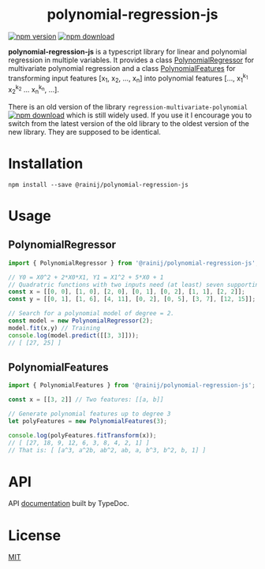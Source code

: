 <h1 align="center">
  polynomial-regression-js
</h1>

[![npm version][npm-image]][npm-url]
[![npm download][download-image]][npm-url]

**polynomial-regression-js** is a typescript library for linear and polynomial regression in
multiple variables. It provides a class [PolynomialRegressor][doc-polynomial-regressor-url] for
multivariate polynomial regression and a class [PolynomialFeatures][doc-polynomial-features-url] for
transforming input features [x<sub>1</sub>, x<sub>2</sub>, ..., x<sub>n</sub>] into polynomial
features [..., x<sub>1</sub><sup>k<sub>1</sub></sup> x<sub>2</sub><sup>k<sub>2</sub></sup>
... x<sub>n</sub><sup>k<sub>n</sub></sup>, ...].

There is an old version of the library `regression-multivariate-polynomial ` [![npm
download][download-image-old]][npm-url-old] which is still widely used. If you use it I encourage
you to switch from the latest version of the old library to the oldest version of the new
library. They are supposed to be identical.

# Installation

`npm install --save @rainij/polynomial-regression-js`

# Usage

## PolynomialRegressor

```ts
import { PolynomialRegressor } from '@rainij/polynomial-regression-js';

// Y0 = X0^2 + 2*X0*X1, Y1 = X1^2 + 5*X0 + 1
// Quadratric functions with two inputs need (at least) seven supporting points:
const x = [[0, 0], [1, 0], [2, 0], [0, 1], [0, 2], [1, 1], [2, 2]];
const y = [[0, 1], [1, 6], [4, 11], [0, 2], [0, 5], [3, 7], [12, 15]];

// Search for a polynomial model of degree = 2.
const model = new PolynomialRegressor(2);
model.fit(x,y) // Training
console.log(model.predict([[3, 3]]));
// [ [27, 25] ]
```

## PolynomialFeatures

```ts
import { PolynomialFeatures } from '@rainij/polynomial-regression-js';

const x = [[3, 2]] // Two features: [[a, b]]

// Generate polynomial features up to degree 3
let polyFeatures = new PolynomialFeatures(3);

console.log(polyFeatures.fitTransform(x));
// [ [27, 18, 9, 12, 6, 3, 8, 4, 2, 1] ]
// That is: [ [a^3, a^2b, ab^2, ab, a, b^3, b^2, b, 1] ]
```

# API

API [documentation][doc-url] built by TypeDoc.


# License

[MIT](./LICENSE)

[npm-url]: https://www.npmjs.com/package/@rainij/polynomial-regression-js

[npm-url-old]: https://www.npmjs.com/package/regression-multivariate-polynomial

[npm-image]: https://img.shields.io/npm/v/@rainij/polynomial-regression-js.svg

[npm-image-old]: https://img.shields.io/npm/v/regression-multivariate-polynomial.svg

[download-image]: https://img.shields.io/npm/dm/@rainij/polynomial-regression-js.svg

[download-image-old]: https://img.shields.io/npm/dm/regression-multivariate-polynomial.svg

[doc-url]: https://rainij.github.io/polynomial-regression-js/

[doc-polynomial-regressor-url]: https://rainij.github.io/polynomial-regression-js/classes/PolynomialRegressor.html

[doc-polynomial-features-url]: https://rainij.github.io/polynomial-regression-js/classes/PolynomialFeatures.html
